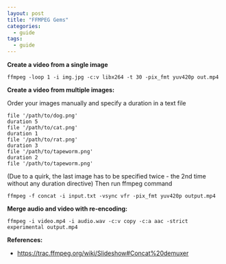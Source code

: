 ```yaml
---
layout: post
title: "FFMPEG Gems"
categories:
  - guide
tags:
  - guide
---
```

**Create a video from a single image**
```
ffmpeg -loop 1 -i img.jpg -c:v libx264 -t 30 -pix_fmt yuv420p out.mp4
```

**Create a video from multiple images:**

Order your images manually and specify a duration in a text file
```
file '/path/to/dog.png'
duration 5
file '/path/to/cat.png'
duration 1
file '/path/to/rat.png'
duration 3
file '/path/to/tapeworm.png'
duration 2
file '/path/to/tapeworm.png'
```
(Due to a quirk, the last image has to be specified twice - the 2nd time without any duration directive)
Then run ffmpeg command
```
ffmpeg -f concat -i input.txt -vsync vfr -pix_fmt yuv420p output.mp4
```

**Merge audio and video with re-encoding:**
```
ffmpeg -i video.mp4 -i audio.wav -c:v copy -c:a aac -strict experimental output.mp4
```
**References:**
- https://trac.ffmpeg.org/wiki/Slideshow#Concat%20demuxer

